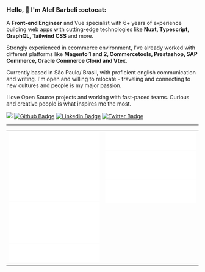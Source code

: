 ### Hello, 👋 I'm Alef Barbeli :octocat:

A **Front-end Engineer** and Vue specialist with 6+ years of experience building web apps with cutting-edge technologies like **Nuxt, Typescript, GraphQL, Tailwind CSS** and more. 

Strongly experienced in ecommerce environment, I've already worked with different platforms like **Magento 1 and 2, Commercetools, Prestashop, SAP Commerce, Oracle Commerce Cloud and Vtex**.

Currently based in São Paulo/ Brasil, with proficient english communication and writing. I'm open and willing to relocate - traveling and connecting to new cultures and people is my major passion.

I love Open Source projects and working with fast-paced teams. Curious and creative people is what inspires me the most.

![](https://visitor-badge.glitch.me/badge?page_id=alefbarbeli)
[![Github Badge](https://img.shields.io/github/followers/alefbarbeli?style=social)](https://github.com/alefbarbeli)
[![Linkedin Badge](https://img.shields.io/badge/-LinkedIn-blue?logo=Linkedin&logoColor=white&link=https://www.linkedin.com/in/lucas-bittencourt/)](https://www.linkedin.com/in/heitorramon/)
[![Twitter Badge](https://img.shields.io/twitter/follow/alef_the_dev?style=social)](https://twitter.com/alef_the_dev)


----------------------

<table>
 <tr valign="top">
  <td width="50%">
   <img src="/github-metrics.svg" />
   <img src="/metrics.plugin.achievements.compact.svg" />
   <img src="/metrics.plugin.topics.svg"/>  
  </td>
  <td width="50%">
   <img src="/metrics.plugin.contributions.svg" />
   <img src="/metrics.plugin.followup.svg"/>
   <img src="/metrics.plugin.languages.svg" />
  </td>
 </tr>
</table>
